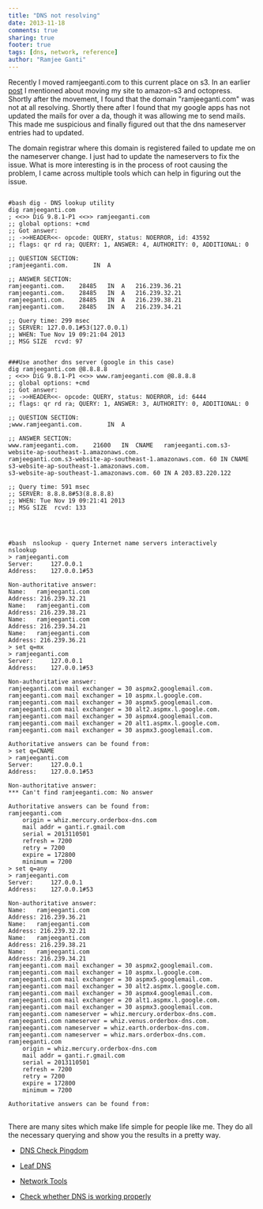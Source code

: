 ```yaml
---
title: "DNS not resolving"
date: 2013-11-18
comments: true
sharing: true
footer: true
tags: [dns, network, reference]
author: "Ramjee Ganti"
---
```

Recently I moved ramjeeganti.com to this current place on s3. In an earlier [post](/blog/2013/10/30/ramjeeganti-dot-com-on-s3/) I mentioned about moving my site to amazon-s3 and octopress. Shortly after the movement, I found that the domain "ramjeeganti.com" was not at all resolving.
Shortly there after I found that my google apps has not updated the mails for over a da, though it was allowing me to send mails. This made me suspicious and finally figured out that the dns nameserver entries had to updated.

The domain registrar where this domain is registered failed to update me on the nameserver change. I just had to update the nameservers to fix the issue. What is more interesting is in the process of root causing the problem, I came across multiple tools which can help in figuring out the issue.
<pre>
<code class="language-bash">
#bash dig - DNS lookup utility
dig ramjeeganti.com
; <<>> DiG 9.8.1-P1 <<>> ramjeeganti.com
;; global options: +cmd
;; Got answer:
;; ->>HEADER<<- opcode: QUERY, status: NOERROR, id: 43592
;; flags: qr rd ra; QUERY: 1, ANSWER: 4, AUTHORITY: 0, ADDITIONAL: 0

;; QUESTION SECTION:
;ramjeeganti.com.		IN	A

;; ANSWER SECTION:
ramjeeganti.com.	28485	IN	A	216.239.36.21
ramjeeganti.com.	28485	IN	A	216.239.32.21
ramjeeganti.com.	28485	IN	A	216.239.38.21
ramjeeganti.com.	28485	IN	A	216.239.34.21

;; Query time: 299 msec
;; SERVER: 127.0.0.1#53(127.0.0.1)
;; WHEN: Tue Nov 19 09:21:04 2013
;; MSG SIZE  rcvd: 97


###Use another dns server (google in this case)
dig ramjeeganti.com @8.8.8.8
; <<>> DiG 9.8.1-P1 <<>> www.ramjeeganti.com @8.8.8.8
;; global options: +cmd
;; Got answer:
;; ->>HEADER<<- opcode: QUERY, status: NOERROR, id: 6444
;; flags: qr rd ra; QUERY: 1, ANSWER: 3, AUTHORITY: 0, ADDITIONAL: 0

;; QUESTION SECTION:
;www.ramjeeganti.com.		IN	A

;; ANSWER SECTION:
www.ramjeeganti.com.	21600	IN	CNAME	ramjeeganti.com.s3-website-ap-southeast-1.amazonaws.com.
ramjeeganti.com.s3-website-ap-southeast-1.amazonaws.com. 60 IN CNAME s3-website-ap-southeast-1.amazonaws.com.
s3-website-ap-southeast-1.amazonaws.com. 60 IN A 203.83.220.122

;; Query time: 591 msec
;; SERVER: 8.8.8.8#53(8.8.8.8)
;; WHEN: Tue Nov 19 09:21:41 2013
;; MSG SIZE  rcvd: 133

</code>
</pre>
<pre>
<code class="language-bash">
#bash  nslookup - query Internet name servers interactively
nslookup
> ramjeeganti.com
Server:		127.0.0.1
Address:	127.0.0.1#53

Non-authoritative answer:
Name:	ramjeeganti.com
Address: 216.239.32.21
Name:	ramjeeganti.com
Address: 216.239.38.21
Name:	ramjeeganti.com
Address: 216.239.34.21
Name:	ramjeeganti.com
Address: 216.239.36.21
> set q=mx
> ramjeeganti.com 
Server:		127.0.0.1
Address:	127.0.0.1#53

Non-authoritative answer:
ramjeeganti.com	mail exchanger = 30 aspmx2.googlemail.com.
ramjeeganti.com	mail exchanger = 10 aspmx.l.google.com.
ramjeeganti.com	mail exchanger = 30 aspmx5.googlemail.com.
ramjeeganti.com	mail exchanger = 30 alt2.aspmx.l.google.com.
ramjeeganti.com	mail exchanger = 30 aspmx4.googlemail.com.
ramjeeganti.com	mail exchanger = 20 alt1.aspmx.l.google.com.
ramjeeganti.com	mail exchanger = 30 aspmx3.googlemail.com.

Authoritative answers can be found from:
> set q=CNAME
> ramjeeganti.com  
Server:		127.0.0.1
Address:	127.0.0.1#53

Non-authoritative answer:
*** Can't find ramjeeganti.com: No answer

Authoritative answers can be found from:
ramjeeganti.com
	origin = whiz.mercury.orderbox-dns.com
	mail addr = ganti.r.gmail.com
	serial = 2013110501
	refresh = 7200
	retry = 7200
	expire = 172800
	minimum = 7200
> set q=any
> ramjeeganti.com
Server:		127.0.0.1
Address:	127.0.0.1#53

Non-authoritative answer:
Name:	ramjeeganti.com
Address: 216.239.36.21
Name:	ramjeeganti.com
Address: 216.239.32.21
Name:	ramjeeganti.com
Address: 216.239.38.21
Name:	ramjeeganti.com
Address: 216.239.34.21
ramjeeganti.com	mail exchanger = 30 aspmx2.googlemail.com.
ramjeeganti.com	mail exchanger = 10 aspmx.l.google.com.
ramjeeganti.com	mail exchanger = 30 aspmx5.googlemail.com.
ramjeeganti.com	mail exchanger = 30 alt2.aspmx.l.google.com.
ramjeeganti.com	mail exchanger = 30 aspmx4.googlemail.com.
ramjeeganti.com	mail exchanger = 20 alt1.aspmx.l.google.com.
ramjeeganti.com	mail exchanger = 30 aspmx3.googlemail.com.
ramjeeganti.com	nameserver = whiz.mercury.orderbox-dns.com.
ramjeeganti.com	nameserver = whiz.venus.orderbox-dns.com.
ramjeeganti.com	nameserver = whiz.earth.orderbox-dns.com.
ramjeeganti.com	nameserver = whiz.mars.orderbox-dns.com.
ramjeeganti.com
	origin = whiz.mercury.orderbox-dns.com
	mail addr = ganti.r.gmail.com
	serial = 2013110501
	refresh = 7200
	retry = 7200
	expire = 172800
	minimum = 7200

Authoritative answers can be found from:
</code>
</pre>
There are many sites which make life simple for people like me. They do all the necessary querying and show you the results in a pretty way.

* [DNS Check Pingdom](http://dnscheck.pingdom.com/)

* [Leaf DNS](http://leafdns.com/index.cgi?testid=506AD147)

* [Network Tools](http://network-tools.com/)

* [Check whether DNS is working properly](http://www.akadia.com/services/check_dns.html)
